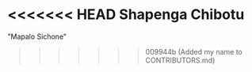 <<<<<<< HEAD
Shapenga Chibotu
=======
"Mapalo Sichone"
>>>>>>> 009944b (Added my name to CONTRIBUTORS.md)
